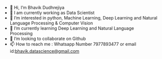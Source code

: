 - 👋 Hi, I’m Bhavik Dudhrejiya
- 👋 I am currently working as Data Scientist
- 👀 I’m interested in python, Machine Learning, Deep Learning and Natural Language Processing & Computer Vision
- 🌱 I’m currently learning Deep Learning and Natural Language Processing
- 💞️ I’m looking to collaborate on Github
- 📫 How to reach me : Whatsapp Number 7977893477 or email id:bhavik.datascience@gmail.com

<!---
BhavikDudhrejiya/BhavikDudhrejiya is a ✨ special ✨ repository because its `README.md` (this file) appears on your GitHub profile.
You can click the Preview link to take a look at your changes.
--->

